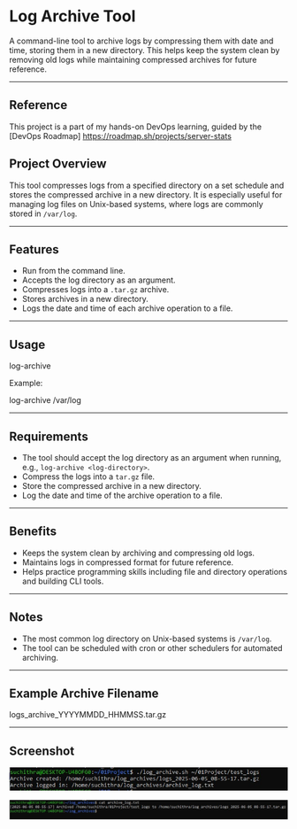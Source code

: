 # Log Archive Tool

A command-line tool to archive logs by compressing them with date and time, storing them in a new directory. This helps keep the system clean by removing old logs while maintaining compressed archives for future reference.

---

## Reference

This project is a part of my hands-on DevOps learning, guided by the [DevOps Roadmap]
https://roadmap.sh/projects/server-stats

## Project Overview

This tool compresses logs from a specified directory on a set schedule and stores the compressed archive in a new directory. It is especially useful for managing log files on Unix-based systems, where logs are commonly stored in `/var/log`.

---

## Features

- Run from the command line.
- Accepts the log directory as an argument.
- Compresses logs into a `.tar.gz` archive.
- Stores archives in a new directory.
- Logs the date and time of each archive operation to a file.

---

## Usage

log-archive <log-directory>

Example:

log-archive /var/log

---

## Requirements

- The tool should accept the log directory as an argument when running, e.g., `log-archive <log-directory>`.
- Compress the logs into a `tar.gz` file.
- Store the compressed archive in a new directory.
- Log the date and time of the archive operation to a file.

---

## Benefits

- Keeps the system clean by archiving and compressing old logs.
- Maintains logs in compressed format for future reference.
- Helps practice programming skills including file and directory operations and building CLI tools.

---

## Notes

- The most common log directory on Unix-based systems is `/var/log`.
- The tool can be scheduled with cron or other schedulers for automated archiving.

---

## Example Archive Filename

logs_archive_YYYYMMDD_HHMMSS.tar.gz

---

## Screenshot

![My Screenshot](images/execution.jpg)

![My Screenshot](images/log_archive.jpg)

